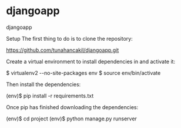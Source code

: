 # djangoapp
djangoapp

Setup
The first thing to do is to clone the repository:

https://github.com/tunahancakil/djangoapp.git


Create a virtual environment to install dependencies in and activate it:

$ virtualenv2 --no-site-packages env
$ source env/bin/activate

Then install the dependencies:

(env)$ pip install -r requirements.txt

Once pip has finished downloading the dependencies:

(env)$ cd project
(env)$ python manage.py runserver
